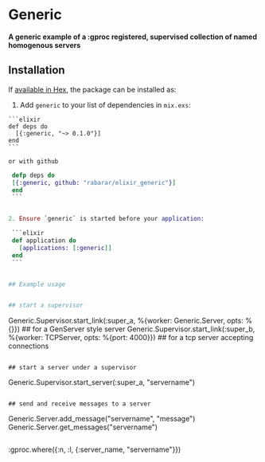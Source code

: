 # Generic

**A generic example of a :gproc registered, supervised collection of named homogenous servers**

## Installation

If [available in Hex](https://hex.pm/docs/publish), the package can be installed as:

  1. Add `generic` to your list of dependencies in `mix.exs`:

    ```elixir
    def deps do
      [{:generic, "~> 0.1.0"}]
    end
    ```

    or with github

   ```elixir
    defp deps do
	[{:generic, github: "rabarar/elixir_generic"}]
    end
    ```


  2. Ensure `generic` is started before your application:

    ```elixir
    def application do
      [applications: [:generic]]
    end
    ```


## Example usage


## start a supervisor  

```
Generic.Supervisor.start_link(:super_a, %{worker: Generic.Server, opts: %{}}) ## for a GenServer style server
Generic.Supervisor.start_link(:super_b, %{worker: TCPServer, opts: %{port: 4000}}) ## for a tcp server accepting connections
```

## start a server under a supervisor 
```
Generic.Supervisor.start_server(:super_a, "servername")
```

## send and receive messages to a server
```
Generic.Server.add_message("servername", "message")
Generic.Server.get_messages("servername")
```

```
:gproc.where({:n, :l, {:server_name, "servername"}}) 
```


